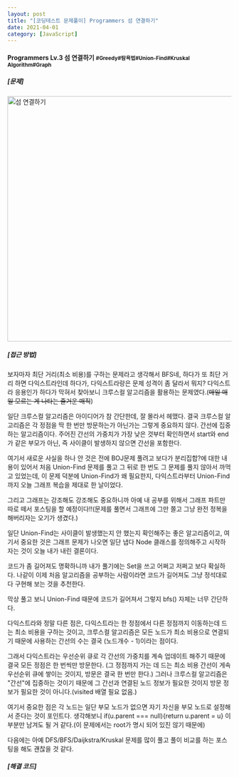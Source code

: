 ```yaml
---
layout: post
title: "[코딩테스트 문제풀이] Programmers 섬 연결하기"
date: 2021-04-01
category: [JavaScript]
---
```


<h4>Programmers Lv.3 섬 연결하기 <small>#Greedy#탐욕법#Union-Find#Kruskal Algorithm#Graph</small></h4>

<h5>[문제]</h5>

<img width="550" alt="섬 연결하기" src="https://user-images.githubusercontent.com/49034615/113273036-348b3000-9317-11eb-848e-92265e30b516.png">


<h5>[접근 방법]</h5>
보자마자 최단 거리(최소 비용)를 구하는 문제라고 생각해서 BFS네, 하다가 또 최단 거리 하면 다익스트라인데 하다가, 다익스트라랑은 문제 성격이 좀 달라서 뭐지? 다익스트라 응용인가 하다가
막혀서 찾아보니 크루스컬 알고리즘을 활용하는 문제였다.(<s>매일 매일 모르는 게 나타는 즐거운 매직</s>)

일단 크루스컬 알고리즘은 아이디어가 참 간단한데, 잘 몰라서 헤맸다. 결국 크루스컬 알고리즘은 각 정점을 딱 한 번만 방문하는가 아닌가는 그렇게 중요하지 않다. 간선에 집중하는 알고리즘이다.
주어진 간선의 가중치가 가장 낮은 것부터 확인하면서 start와 end가 같은 부모가 아닌, 즉 사이클이 발생하지 않으면 간선을 포함한다.

여기서 새로운 사실을 하나 안 것은 전에 BOJ문제 풀려고 보다가 분리집합?에 대한 내용이 있어서 처음 Union-Find 문제를 풀고 그 뒤로 한 번도 그 문제를 풀지 않아서 까먹고 있었는데,
이 문제 덕분에 Union-Find가 왜 필요한지, 다익스트라부터 Union-Find까지 오늘 그래프 복습을 제대로 한 날이었다.

그리고 그래프는 강조해도 강조해도 중요하니까 아예 내 공부를 위해서 그래프 파트만 따로 떼서 포스팅을 할 예정이다!!(문제를 풀면서 그래프에 그만 쫄고 그냥 완전 정복을 해버리자는 오기가 생겼다.)

일단 Union-Find는 사이클이 발생했는지 안 했는지 확인해주는 좋은 알고리즘이고, 여기서 중요한 것은 그래프 문제가 나오면 일단 냅다 Node 클래스를 정의해주고 시작하자는 것이 오늘 내가 내린 결론이다.

코드가 좀 길어져도 명확하니까 내가 풀기에는 Set을 쓰고 어쩌고 저쩌고 보다 확실하다. 나같이 이제 처음 알고리즘을 공부하는 사람이라면 코드가 길어져도 그냥 정석대로 다 구현해 보는 것을 추천한다.

막상 풀고 보니 Union-Find 때문에 코드가 길어져서 그렇지 bfs() 자체는 너무 간단하다.

다익스트라와 정말 다른 점은, 다익스트라는 한 정점에서 다른 정점까지 이동하는데 드는 최소 비용을 구하는 것이고, 크루스컬 알고리즘은 모든 노드가 최소 비용으로 연결되기 때문에 사용하는 간선의 수는 결국 
(노드개수 - 1)이라는 점이다.

그래서 다익스트라는 우선순위 큐로 각 간선의 가중치를 계속 업데이트 해주기 때문에 결국 모든 정점은 한 번씩만 방문한다.
(그 정점까지 가는 데 드는 최소 비용 간선이 게속 우선순위 큐에 쌓이는 것이지, 방문은 결국 한 번만 한다.) 그러나 크루스컬 알고리즘은 "간선"에 집중하는 것이기 때문에 그 간선과 연결된 노드 정보가 필요한 것이지
방문 정보가 필요한 것이 아니다.(visited 배열 필요 없음.)

여기서 중요한 점은 각 노드는 일단 부모 노드가 없으면 자기 자신을 부모 노드로 설정해서 준다는 것이 포인트다.
생각해보니 if(u.parent === null){return u.parent = u} 이 부분만 남겨도 될 거 같다.(이 문제에서는 root가 명시 되어 있진 않기 때문에)

다음에는 아예 DFS/BFS/Daijkstra/Kruskal 문제를 많이 풀고 풀이 비교를 하는 포스팅을 해도 괜찮을 것 같다.

<h5>[해결 코드]</h5>
<script src="https://gist.github.com/SUPINKIM/7b0e0a9b1800f2c3fcba6110572ec78c.js"></script>
